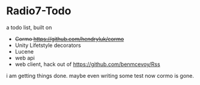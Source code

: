 # Radio7-Todo

a todo list, built on

 - ~~Cormo https://github.com/hendryluk/cormo~~
 - Unity Lifetstyle decorators
 - Lucene
 - web api
 - web client, hack out of https://github.com/benmcevoy/Rss
 
i am getting things done. maybe even writing some test now cormo is gone.
 
 
